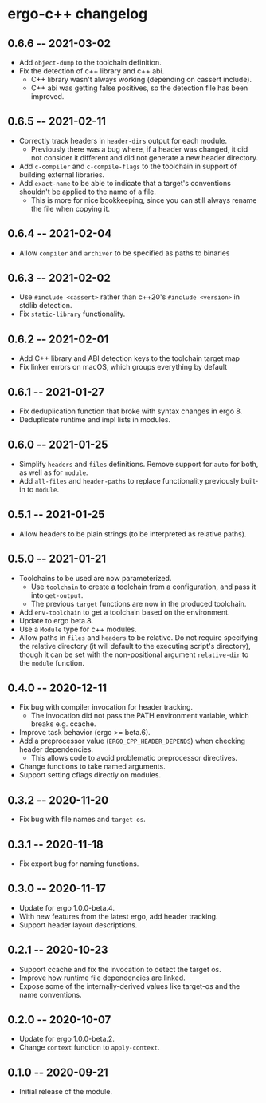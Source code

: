 # ergo-c++ changelog

## 0.6.6  -- 2021-03-02
* Add `object-dump` to the toolchain definition.
* Fix the detection of c++ library and c++ abi.
  * C++ library wasn't always working (depending on cassert include).
  * C++ abi was getting false positives, so the detection file has been improved.

## 0.6.5  -- 2021-02-11
* Correctly track headers in `header-dirs` output for each module.
  * Previously there was a bug where, if a header was changed, it did not
    consider it different and did not generate a new header directory.
* Add `c-compiler` and `c-compile-flags` to the toolchain in support of building
  external libraries.
* Add `exact-name` to be able to indicate that a target's conventions shouldn't
  be applied to the name of a file.
  * This is more for nice bookkeeping, since you can still always rename the
    file when copying it.

## 0.6.4  -- 2021-02-04
* Allow `compiler` and `archiver` to be specified as paths to binaries

## 0.6.3  -- 2021-02-02
* Use `#include <cassert>` rather than c++20's `#include <version>` in stdlib detection.
* Fix `static-library` functionality.

## 0.6.2  -- 2021-02-01
* Add C++ library and ABI detection keys to the toolchain target map
* Fix linker errors on macOS, which groups everything by default

## 0.6.1  -- 2021-01-27
* Fix deduplication function that broke with syntax changes in ergo 8.
* Deduplicate runtime and impl lists in modules.

## 0.6.0  -- 2021-01-25
* Simplify `headers` and `files` definitions. Remove support for `auto` for
  both, as well as for `module`.
* Add `all-files` and `header-paths` to replace functionality previously built-in
  to `module`.

## 0.5.1  -- 2021-01-25
* Allow headers to be plain strings (to be interpreted as relative paths).

## 0.5.0  -- 2021-01-21
* Toolchains to be used are now parameterized.
  * Use `toolchain` to create a toolchain from a configuration, and pass it into
    `get-output`.
  * The previous `target` functions are now in the produced toolchain.
* Add `env-toolchain` to get a toolchain based on the environment.
* Update to ergo beta.8.
* Use a `Module` type for c++ modules.
* Allow paths in `files` and `headers` to be relative. Do not require specifying
  the relative directory (it will default to the executing script's directory),
  though it can be set with the non-positional argument `relative-dir` to the
  `module` function.

## 0.4.0  -- 2020-12-11
* Fix bug with compiler invocation for header tracking.
  * The invocation did not pass the PATH environment variable, which breaks
    e.g. ccache.
* Improve task behavior (ergo >= beta.6).
* Add a preprocessor value (`ERGO_CPP_HEADER_DEPENDS`) when checking header dependencies.
  * This allows code to avoid problematic preprocessor directives.
* Change functions to take named arguments.
* Support setting cflags directly on modules.

## 0.3.2  -- 2020-11-20
* Fix bug with file names and `target-os`.

## 0.3.1  -- 2020-11-18
* Fix export bug for naming functions.

## 0.3.0  -- 2020-11-17
* Update for ergo 1.0.0-beta.4.
* With new features from the latest ergo, add header tracking.
* Support header layout descriptions.

## 0.2.1  -- 2020-10-23
* Support ccache and fix the invocation to detect the target os.
* Improve how runtime file dependencies are linked.
* Expose some of the internally-derived values like target-os and the name conventions.

## 0.2.0  -- 2020-10-07
* Update for ergo 1.0.0-beta.2.
* Change `context` function to `apply-context`.

## 0.1.0  -- 2020-09-21
* Initial release of the module.
